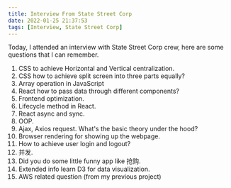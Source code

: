 ```yaml
---
title: Interview From State Street Corp
date: 2022-01-25 21:37:53
tags: [Interview, State Street Corp]
---
```


Today, I attended an interview with State Street Corp crew,  here are some questions that I can remember.



1. CSS to achieve Horizontal and Vertical centralization. 
2. CSS how to achieve split screen into three parts equally?
3. Array operation in JavaScript
4. React how to pass data through different components?
5. Frontend optimization.
6. Lifecycle method in React.
7. React async and sync.
8. OOP.
9. Ajax, Axios request. What's the basic theory under the hood?
10. Browser rendering for showing up the webpage.
11. How to achieve user login and logout?
12. 并发.
13. Did you do some little funny app like 抢购.
14. Extended info learn D3 for data visualization.
15. AWS related question (from my previous project)